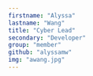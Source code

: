 ```yaml
---
firstname: "Alyssa"
lastname: "Wang"
title: "Cyber Lead"
secondary: "Developer"
group: "member"
github: "alyssamw"
img: "awang.jpg"
---
```

